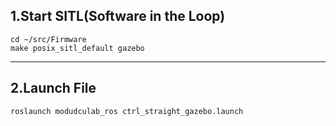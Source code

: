 
## 1.Start SITL(Software in the Loop)

```
cd ~/src/Firmware
make posix_sitl_default gazebo
```
---

## 2.Launch File

```
roslaunch modudculab_ros ctrl_straight_gazebo.launch
```
